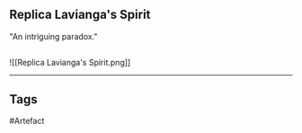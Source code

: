 ## Replica Lavianga's Spirit
"An intriguing paradox."
## 
![[Replica Lavianga's Spirit.png]]

---
## Tags
#Artefact